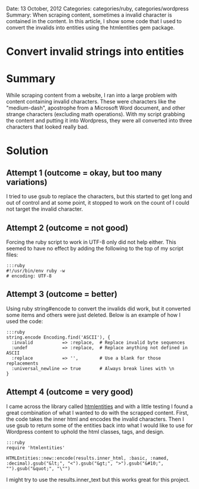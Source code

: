 Date: 13 October, 2012
Categories: categories/ruby, categories/wordpress
Summary: When scraping content, sometimes a invalid character is contained in the content. In this article, I show some code that I used to convert the invalids into entities using the htmlentities gem package.

# Convert invalid strings into entities

# Summary

While scraping content from a website, I ran into a large problem with content containing invalid characters. These were characters like the "medium-dash", apostrophe from a Microsoft Word document, and other strange characters (excluding math operations). With my script grabbing the content and putting it into Wordpress, they were all converted into three characters that looked really bad.

# Solution

## Attempt 1 (outcome = okay, but too many variations)

I tried to use gsub to replace the characters, but this started to get long and out of control and at some point, it stopped to work on the count of I could not target the invalid character.

## Attempt 2 (outcome = not good)

Forcing the ruby script to work in UTF-8 only did not help either. This seemed to have no effect by adding the following to the top of my script files:

    :::ruby
    #!/usr/bin/env ruby -w
    # encoding: UTF-8

## Attempt 3 (outcome = better)

Using ruby string#encode to convert the invalids did work, but it converted some items and others were just deleted. Below is an example of how I used the code:

    :::ruby
    string.encode Encoding.find('ASCII'), {
      :invalid           => :replace,  # Replace invalid byte sequences
      :undef             => :replace,  # Replace anything not defined in ASCII
      :replace           => '',        # Use a blank for those replacements
      :universal_newline => true       # Always break lines with \n
    }

## Attempt 4 (outcome = very good)

I came across the library called [htmlentities][1] and with a little testing I found a great combination of what I wanted to do with the scrapped content. First, the code takes the inner html and encodes the invalid characters. Then I use gsub to return some of the entities back into what I would like to use for Wordpress content to uphold the html classes, tags, and design.

    :::ruby
    require 'htmlentities'
    
    HTMLEntities::new::encode(results.inner_html, :basic, :named, :decimal).gsub("&lt;", "<").gsub("&gt;", ">").gsub("&#10;", "").gsub("&quot;", "\"")
    
I might try to use the results.inner_text but this works great for this project.

[1]: http://htmlentities.rubyforge.org/ "Html Entities"